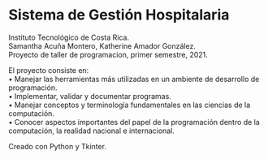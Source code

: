 # Sistema de Gestión Hospitalaria
Instituto Tecnológico de Costa Rica.<br />
Samantha Acuña Montero, Katherine Amador González.<br />
Proyecto de taller de programacion, primer semestre, 2021.<br />

El proyecto consiste en:<br />
  •	Manejar las herramientas más utilizadas en un ambiente de desarrollo de programación.<br />
  •	Implementar, validar y documentar programas.<br />
  •	Manejar conceptos y terminología fundamentales en las ciencias de la computación.<br />
  •	Conocer aspectos importantes del papel de la programación dentro de la computación, la realidad nacional e internacional.<br />
  
  Creado con Python y Tkinter.
